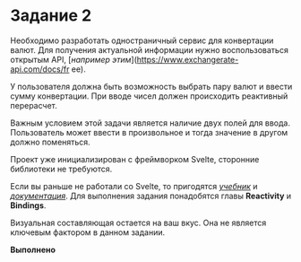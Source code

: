 # Задание 2

Необходимо разработать одностраничный сервис для конвертации валют. Для получения актуальной информации нужно воспользоваться открытым API, [_например этим_](https://www.exchangerate-api.com/docs/fr  ee). 

У пользователя должна быть возможность выбрать пару валют и ввести сумму конвертации. При вводе чисел должен происходить реактивный перерасчет.

Важным условием этой задачи является наличие двух полей для ввода. Пользователь может ввести в произвольное и тогда значение в другом должно поменяться.

Проект уже инициализирован с фреймворком Svelte, сторонние библиотеки не требуются.

Если вы раньше не работали со Svelte, то пригодятся [_учебник_](https://learn.svelte.dev/tutorial/welcome-to-svelte) и [_документация_](https://svelte.dev/docs/introduction). Для выполнения задания понадобятся главы __Reactivity__ и __Bindings__.

Визуальная составляющая остается на ваш вкус. Она не является ключевым фактором в данном задании.

<b>Выполнено</b>